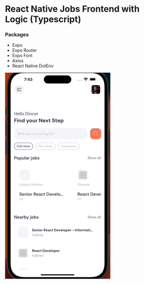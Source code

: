 # React Native Jobs Frontend with Logic (Typescript)

### Packages

- Expo
- Expo Router
- Expo Font
- Axios
- React Native DotEnv


![Jobs GIF](./jobs.gif)